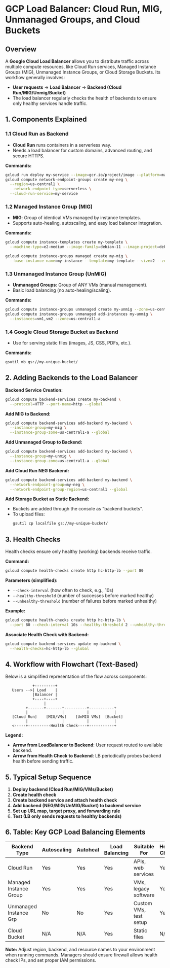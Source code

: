 # GCP Load Balancer: Cloud Run, MIG, Unmanaged Groups, and Cloud Buckets

## Overview

A **Google Cloud Load Balancer** allows you to distribute traffic across multiple compute resources, like Cloud Run services, Managed Instance Groups (MIG), Unmanaged Instance Groups, or Cloud Storage Buckets. Its workflow generally involves:
- **User requests** → **Load Balancer** → **Backend (Cloud Run/MIG/Unmig/Bucket)**
- The load balancer regularly checks the health of backends to ensure only healthy services handle traffic.

## 1. Components Explained

### 1.1 Cloud Run as Backend
- **Cloud Run** runs containers in a serverless way.
- Needs a load balancer for custom domains, advanced routing, and secure HTTPS.

**Commands:**
```sh
gcloud run deploy my-service --image=gcr.io/project/image --platform=managed --region=us-central1
gcloud compute network-endpoint-groups create my-neg \
  --region=us-central1 \
  --network-endpoint-type=serverless \
  --cloud-run-service=my-service
```

### 1.2 Managed Instance Group (MIG)
- **MIG**: Group of identical VMs managed by instance templates.
- Supports auto-healing, autoscaling, and easy load balancer integration.

**Commands:**
```sh
gcloud compute instance-templates create my-template \
  --machine-type=e2-medium --image-family=debian-11 --image-project=debian-cloud

gcloud compute instance-groups managed create my-mig \
  --base-instance-name=my-instance --template=my-template --size=2 --zone=us-central1-a
```

### 1.3 Unmanaged Instance Group (UnMIG)
- **Unmanaged Groups**: Group of ANY VMs (manual management).
- Basic load balancing (no auto-healing/scaling).

**Commands:**
```sh
gcloud compute instance-groups unmanaged create my-unmig --zone=us-central1-a
gcloud compute instance-groups unmanaged add-instances my-unmig \
  --instances=vm1,vm2 --zone=us-central1-a
```

### 1.4 Google Cloud Storage Bucket as Backend
- Use for serving static files (images, JS, CSS, PDFs, etc.).

**Commands:**
```sh
gsutil mb gs://my-unique-bucket/
```

## 2. Adding Backends to the Load Balancer

**Backend Service Creation:**
```sh
gcloud compute backend-services create my-backend \
  --protocol=HTTP --port-name=http --global
```

**Add MIG to Backend:**
```sh
gcloud compute backend-services add-backend my-backend \
  --instance-group=my-mig \
  --instance-group-zone=us-central1-a --global
```

**Add Unmanaged Group to Backend:**
```sh
gcloud compute backend-services add-backend my-backend \
  --instance-group=my-unmig \
  --instance-group-zone=us-central1-a --global
```

**Add Cloud Run NEG Backend:**
```sh
gcloud compute backend-services add-backend my-backend \
  --network-endpoint-group=my-neg \
  --network-endpoint-group-region=us-central1 --global
```

**Add Storage Bucket as Static Backend:**
- Buckets are added through the console as "backend buckets".
- To upload files:
  ```sh
  gsutil cp localfile gs://my-unique-bucket/
  ```

## 3. Health Checks

Health checks ensure only healthy (working) backends receive traffic.

**Command:**
```sh
gcloud compute health-checks create http hc-http-lb --port 80
```

**Parameters (simplified):**
- `--check-interval` (how often to check, e.g., 10s)
- `--healthy-threshold` (number of successes before marked healthy)
- `--unhealthy-threshold` (number of failures before marked unhealthy)

**Example:**
```sh
gcloud compute health-checks create http hc-http-lb \
  --port 80 --check-interval 10s --healthy-threshold 2 --unhealthy-threshold 3
```

**Associate Health Check with Backend:**
```sh
gcloud compute backend-services update my-backend \
  --health-checks=hc-http-lb --global
```

## 4. Workflow with Flowchart (Text-Based)

Below is a simplified representation of the flow across components:

```
            +---------+
   Users -->| Load    |
            |Balancer |      
            +----+----+
                 |
         +-------+-------+----------+-----------+
         |               |          |           |
   [Cloud Run]    [MIG/VMs]    [UnMIG VMs]  [Bucket]
         |               |          |           |
   <-----+----------Health Check----+-----------+
```

**Legend:**
- **Arrow from LoadBalancer to Backend**: User request routed to available backend.
- **Arrow from Health Check to Backend**: LB periodically probes backend health before sending traffic.

## 5. Typical Setup Sequence

1. **Deploy backend (Cloud Run/MIG/VMs/Bucket)**
2. **Create health check**
3. **Create backend service and attach health check**
4. **Add backend (NEG/MIG/UnMIG/Bucket) to backend service**
5. **Set up URL map, target proxy, and forwarding rule**
6. **Test (LB only sends requests to healthy backends)**

## 6. Table: Key GCP Load Balancing Elements

| Backend Type           | Autoscaling | Autoheal | Load Balancing | Suitable For           | Health Check |
|------------------------|-------------|----------|----------------|------------------------|--------------|
| Cloud Run              | Yes         | Yes      | Yes            | APIs, web services     | Yes          |
| Managed Instance Group | Yes         | Yes      | Yes            | VMs, legacy software   | Yes          |
| Unmanaged Instance Grp | No          | No       | Yes            | Custom VMs, test setup | Yes          |
| Cloud Bucket           | N/A         | N/A      | Yes            | Static files           | N/A          |

**Note:** Adjust region, backend, and resource names to your environment when running commands. Managers should ensure firewall allows health check IPs, and set proper IAM permissions.

